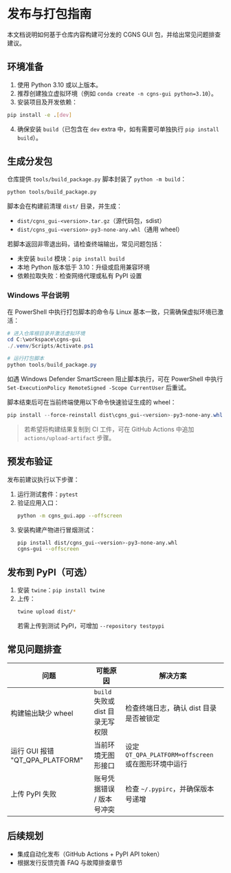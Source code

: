 # 发布与打包指南

本文档说明如何基于仓库内容构建可分发的 CGNS GUI 包，并给出常见问题排查建议。

## 环境准备

1. 使用 Python 3.10 或以上版本。
2. 推荐创建独立虚拟环境（例如 `conda create -n cgns-gui python=3.10`）。
3. 安装项目及开发依赖：

```bash
pip install -e .[dev]
```

4. 确保安装 `build`（已包含在 `dev` extra 中，如有需要可单独执行 `pip install build`）。

## 生成分发包

仓库提供 `tools/build_package.py` 脚本封装了 `python -m build`：

```bash
python tools/build_package.py
```

脚本会在构建前清理 `dist/` 目录，并生成：

- `dist/cgns_gui-<version>.tar.gz`（源代码包，sdist）
- `dist/cgns_gui-<version>-py3-none-any.whl`（通用 wheel）

若脚本返回非零退出码，请检查终端输出，常见问题包括：

- 未安装 `build` 模块：`pip install build`
- 本地 Python 版本低于 3.10：升级或启用兼容环境
- 依赖拉取失败：检查网络代理或私有 PyPI 设置

### Windows 平台说明

在 PowerShell 中执行打包脚本的命令与 Linux 基本一致，只需确保虚拟环境已激活：

```powershell
# 进入仓库根目录并激活虚拟环境
cd C:\workspace\cgns-gui
./.venv/Scripts/Activate.ps1

# 运行打包脚本
python tools/build_package.py
```

如遇 Windows Defender SmartScreen 阻止脚本执行，可在 PowerShell 中执行 `Set-ExecutionPolicy RemoteSigned -Scope CurrentUser` 后重试。

脚本结束后可在当前终端使用以下命令快速验证生成的 wheel：

```powershell
pip install --force-reinstall dist\cgns_gui-<version>-py3-none-any.whl
```

> 若希望将构建结果复制到 CI 工件，可在 GitHub Actions 中追加 `actions/upload-artifact` 步骤。

## 预发布验证

发布前建议执行以下步骤：

1. 运行测试套件：`pytest`
2. 验证应用入口：
   ```bash
   python -m cgns_gui.app --offscreen
   ```
3. 安装构建产物进行冒烟测试：
   ```bash
   pip install dist/cgns_gui-<version>-py3-none-any.whl
   cgns-gui --offscreen
   ```

## 发布到 PyPI（可选）

1. 安装 `twine`：`pip install twine`
2. 上传：
   ```bash
   twine upload dist/*
   ```
   若需上传到测试 PyPI，可增加 `--repository testpypi`

## 常见问题排查

| 问题 | 可能原因 | 解决方案 |
| --- | --- | --- |
| 构建输出缺少 wheel | `build` 失败或 dist 目录无写权限 | 检查终端日志，确认 dist 目录是否被锁定 |
| 运行 GUI 报错 "QT_QPA_PLATFORM" | 当前环境无图形接口 | 设定 `QT_QPA_PLATFORM=offscreen` 或在图形环境中运行 |
| 上传 PyPI 失败 | 账号凭据错误 / 版本号冲突 | 检查 `~/.pypirc`，并确保版本号递增 |

## 后续规划

- 集成自动化发布（GitHub Actions + PyPI API token）
- 根据发行反馈完善 FAQ 与故障排查章节
